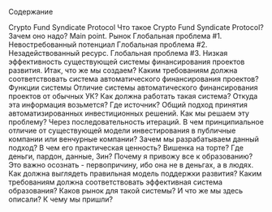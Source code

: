 Содержание

Crypto Fund Syndicate Protocol
Что такое Crypto Fund Syndicate Protocol?
Зачем оно надо?
Main point.
Рынок
Глобальная проблема #1. Невостребованный потенциал
Глобальная проблема #2. Незадействованный ресурс.
Глобальная проблема #3. Низкая эффективность существующей системы финансирования проектов развития.
Итак, что же мы создаем?
Каким требованиям должна соответствовать система автоматического финансирования проектов?
Функции системы
Отличие системы автоматического финансирования проектов от обычных УК?
Как должна работать такая система?
Откуда эта информация возьмется? Где источник?
Общий подход принятия автоматизированных инвестиционных решений.
Как мы решаем эту проблему? Через последовательность итераций.
В чем принципиальное отличие от существующей модели инвестирования в публичные компании или венчурные компании?
Зачем мы разрабатываем данный подход? В чем его практическая ценность?
Вишенка на торте? Где деньги, пардон, данные, Зин?
Почему я привожу все к образованию? Это важно осознать - первопричину, ибо она не в деньгах, а в людях.
Как должна выглядеть правильная модель поддержки развития?
Каким требованиям должна соответствовать эффективная система образования?
Каков рынок для такой системы?
И что же мы здесь описали? К чему мы пришли?
